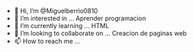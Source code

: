 - 👋 Hi, I’m @Miguelberrio0810 
- 👀 I’m interested in ... Aprender programacion
- 🌱 I’m currently learning ... HTML
- 💞️ I’m looking to collaborate on ... Creacion de paginas web
- 📫 How to reach me ...

<!---
Miguelberrio0810/Miguelberrio0810 is a ✨ special ✨ repository because its `README.md` (this file) appears on your GitHub profile.
You can click the Preview link to take a look at your changes.
--->

